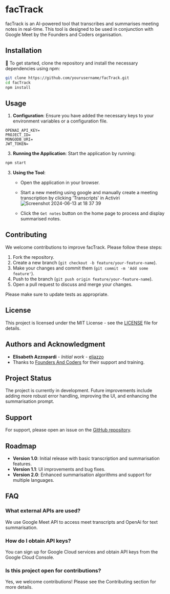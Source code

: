 # facTrack

facTrack is an AI-powered tool that transcribes and summarises meeting notes in real-time. This tool is designed to be used in conjunction with Google Meet by the Founders and Coders organisation.

## Installation

🏁 To get started, clone the repository and install the necessary dependencies using npm:

```bash
git clone https://github.com/yourusername/facTrack.git
cd facTrack
npm install
```

## Usage

1. **Configuration**: Ensure you have added the necessary keys to your environment variables or a configuration file.
```
OPENAI_API_KEY=
PROJECT_ID=
MONGODB_URI=
JWT_TOKEN=
```

3. **Running the Application**: Start the application by running:

```bash
npm start
```

3. **Using the Tool**:
   - Open the application in your browser.
   - Start a new meeting using google and manually create a meeting transcription by clicking 'Transcripts' in Activiri
     ![Screenshot 2024-06-13 at 18 37 39](https://github.com/eliazzo/facTrack/assets/114364165/44bed224-0320-4bfd-8c03-10bc94a285a3)

   - Click the ```Get notes``` button on the home page to process and display summarised notes.

## Contributing

We welcome contributions to improve facTrack. Please follow these steps:

1. Fork the repository.
2. Create a new branch (`git checkout -b feature/your-feature-name`).
3. Make your changes and commit them (`git commit -m 'Add some feature'`).
4. Push to the branch (`git push origin feature/your-feature-name`).
5. Open a pull request to discuss and merge your changes.

Please make sure to update tests as appropriate.

## License

This project is licensed under the MIT License - see the [LICENSE](LICENSE) file for details.

## Authors and Acknowledgment

- **Elisabeth Azzopardi** - _Initial work_ - [eliazzo](https://github.com/eliazzo)
- Thanks to [Founders And Coders](https://www.foundersandcoders.com) for their support and training.

## Project Status

The project is currently in development. Future improvements include adding more robust error handling, improving the UI, and enhancing the summarisation prompt.

## Support

For support, please open an issue on the [GitHub repository](https://github.com/yourusername/ai-meeting-notes-taker/issues).

## Roadmap

- **Version 1.0**: Initial release with basic transcription and summarisation features.
- **Version 1.1**: UI improvements and bug fixes.
- **Version 2.0**: Enhanced summarisation algorithms and support for multiple languages.

## FAQ

### What external APIs are used?

We use Google Meet API to access meet transcripts and OpenAi for text summarisation.

### How do I obtain API keys?

You can sign up for Google Cloud services and obtain API keys from the Google Cloud Console.

### Is this project open for contributions?

Yes, we welcome contributions! Please see the Contributing section for more details.
